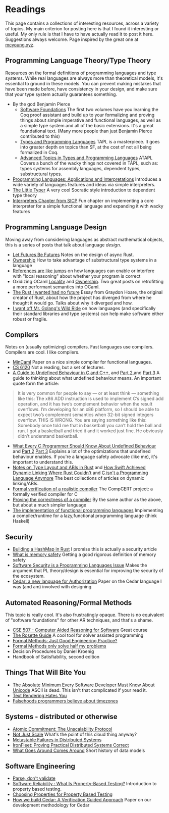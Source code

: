 # Readings
This page contains a collections of interesting resources, across a
variety of topics. My main criterion for posting here is that I found it
interesting or useful. My only rule is that I have to have actually read
it to post it here. Suggestions always welcome. Page inspired by the
great one at [mcyoung.xyz](https://mcyoung.xyz/syllabus).

## Programming Language Theory/Type Theory
Resources on the formal definitions of programming languages and type
systems. While real languages are always more than theoretical models,
it's essential to ground in these models. You can prevent making
mistakes that have been made before, have consistency in your design, 
and make sure that your type system actually guarantees something.

* By the god Benjamin Pierce
    * [Software Foundations](https://softwarefoundations.cis.upenn.edu) The first two volumes have you learning the Coq
      proof assistant and build up to your formalizing and proving
      things about simple imperative and functional languages, as well as
      a simple type system and all of the basic extensions. It's a great
      foundational text. (Many more people than just Benjamin Pierce
      contributed to this)
    * [Types and Programming Languages](https://www.cis.upenn.edu/~bcpierce/tapl/) 
        TAPL is a masterpiece. It goes into greater depth on topics than
        SF, at the cost of not all being formalized in Coq.
    * [Advanced Topics in Types and Programming Languages](https://www.cis.upenn.edu/~bcpierce/attapl/) 
        ATAPL Covers a bunch of the wacky things not covered in TAPL,
        such as: types systems for assembly languages, dependent types, substructural
        types.
* [Programming Languages: Applications and
  Interpretations](https://www.plai.org/3/2/PLAI%20Version%203.2.2%20electronic.pdf)
  Introduces a wide variety of languages features and ideas via simple interpreters.
* [The Little Typer](https://thelittletyper.com/) A very cool Socratic
  style introduction to dependent type theory
* [Interpreters Chapter from
  SICP](https://mitp-content-server.mit.edu/books/content/sectbyfn/books_pres_0/6515/sicp.zip/full-text/book/book-Z-H-25.html#%_chap_4)
  Fun chapter on implementing a core interpreter for a simple functional
  language and expanding it with wacky features

## Programming Language Design
Moving away from considering languages as abstract mathematical objects,
this is a series of posts that talk about language _design_. 

* [Let Futures Be
  Futures](https://without.boats/blog/let-futures-be-futures/) Notes on
  the design of async Rust.
* [Ownership](https://without.boats/blog/ownership/) How to take
  advantage of substructural type systems in a language
* [References are like
  jumps](https://without.boats/blog/references-are-like-jumps/) on
  how languages can enable or interfere with "local reasoning" about
  whether your program is correct
* Oxidizing OCaml
  [Locality](https://blog.janestreet.com/oxidizing-ocaml-locality/) and
  [Ownership](https://blog.janestreet.com/oxidizing-ocaml-ownership/).
  Two great posts on retrofitting a more performant semantics into
  OCaml.
* [The Rust I wanted had no
  future](https://graydon2.dreamwidth.org/307291.html) Essay from
  Graydon Hoare, the original creator of Rust, about how the project has
  diverged from where he thought it would go. Talks about why it
  diverged and how.
* [I want off Mr. Golang's Wild
  Ride](https://fasterthanli.me/articles/i-want-off-mr-golangs-wild-ride) on how languages 
    (and specifically their standard libraries and type systems) can
    help make software either robust or fragile.

## Compilers
Notes on (usually optimizing) compilers. Fast languages use compilers.
Compilers are cool. I like compilers.

* [MinCaml](https://esumii.github.io/min-caml/paper.pdf) Paper on a nice
  simple compiler for functional languages.
* [CS
  6120](https://www.cs.cornell.edu/courses/cs6120/2020fa/self-guided/)
  Not a reading, but a set of lectures. 
* [A Guide to Undefined Behaviour in C and
  C++](https://blog.regehr.org/archives/213), and [Part
  2](https://blog.regehr.org/archives/226),and [Part 3](https://blog.regehr.org/archives/232) A guide to thinking about what undefined behaviour means.
  An important quote form the article:

> It is very common for people to say — or at least think — something like this:
> The x86 ADD instruction is used to implement C’s signed add operation, and it has two’s complement behavior when the result overflows. I’m developing for an x86 platform, so I should be able to expect two’s complement semantics when 32-bit signed integers overflow.
> THIS IS WRONG. You are saying something like this:
> Somebody once told me that in basketball you can’t hold the ball and run. I got a basketball and tried it and it worked just fine. He obviously didn’t understand basketball.

* [What Every C Programmer Should Know About Undefined
  Behaviour](https://blog.llvm.org/2011/05/what-every-c-programmer-should-know.html) and [Part 2](https://blog.llvm.org/2011/05/what-every-c-programmer-should-know_14.html) [Part 3](https://blog.llvm.org/2011/05/what-every-c-programmer-should-know_21.html)
    Explains a lot of the optimizations that undefined behaviour
    enables. If you're a language safety advocate (like me), it's important to understand this.
* [Notes on Type Layout and ABIs in
  Rust](https://faultlore.com/blah/rust-layouts-and-abis/) and [How
  Swift Achieved Dynamic Linking Where Rust
  Couldn't](https://faultlore.com/blah/swift-abi/) and [C isn't a
  Programming Language
  Anymore](https://faultlore.com/blah/c-isnt-a-language/) The best
  collections of articles on dynamic linking/ABIs.
* [Formal verification of a realistic
  compiler](https://xavierleroy.org/publi/compcert-CACM.pdf) The
  CompCERT project: a formally verified compiler for C
* [Proving the correctness of a
  compiler](https://xavierleroy.org/courses/EUTypes-2019/) By the same
  author as the above, but about a much simpler language
* [The implementation of functional programming
  languages](https://www.microsoft.com/en-us/research/wp-content/uploads/1987/01/slpj-book-1987-small.pdf)
  Implementing a compiler/runtime for a lazy,functional programming
  language (think Haskell)

## Security 
* [Building a HashMap in
  Rust](https://cglab.ca/~abeinges/blah/robinhood-part-1/) I promise
  this is actually a security article
* [What is memory
  safety](http://www.pl-enthusiast.net/2014/07/21/memory-safety/)
  Getting a good rigorous definition of memory safety
* [Software Security is a Programming Languages
  Issue](http://www.pl-enthusiast.net/2018/08/13/security-programming-languages-issue/)
  Makes the argument that PL theory/design is essential for improving
  the security of the ecosystem.
* [Cedar: a new language for
  Authorization](https://arxiv.org/pdf/2403.04651) Paper on the Cedar
  language I was (and am) involved with designing

## Automated Reasoning/Formal Methods
This topic is really cool. It's also frustratingly opaque. There is no
equivalent of "software foundations" for other AR techniques, and that's a
shame.

* [CSE 507 - Computer Aided Reasoning for
  Software](https://courses.cs.washington.edu/courses/cse507/21au/calendar.html)
  Great course
* [The Rosette
  Guide](https://docs.racket-lang.org/rosette-guide/index.html) A cool
  tool for solver assisted programming
* [Formal Methods: Just Good Engineering
  Practice?](https://brooker.co.za/blog/2024/04/17/formal.html) 
* [Formal Methods only solve half my
  problems](https://brooker.co.za/blog/2022/06/02/formal.html)
* Decision Procedures by Daniel Kroenig
* Handbook of Satisfiability, second edition

## Things That Will Bite You
* [The Absolute Minimum Every Software Developer Must Know About
  Unicode](https://tonsky.me/blog/unicode/) ASCII is dead. This isn't
  that complicated if your read it.
* [Text Rendering Hates You](https://faultlore.com/blah/text-hates-you/)
* [Falsehoods programmers believe about
  timezones](https://infiniteundo.com/post/25326999628/falsehoods-programmers-believe-about-time)

## Systems - distributed or otherwise
* [Atomic Commitment: The Unscalability
  Protocol](https://brooker.co.za/blog/2022/10/04/commitment.html)
* [Not Just Scale](https://brooker.co.za/blog/2024/06/04/scale.html)
  What's the point of this cloud thing anyway?
* [Metastable Failures in Distributed
  Systems](https://sigops.org/s/conferences/hotos/2021/papers/hotos21-s11-bronson.pdf)
* [IronFleet: Proving Practical Distributed Systems
  Correct](https://www.cs.columbia.edu/~junfeng/17sp-e6121/papers/ironfleet.pdf)
* [What Goes Around Comes
  Around](https://15721.courses.cs.cmu.edu/spring2020/papers/01-intro/whatgoesaround-stonebraker.pdf)
  Short history of data models


## Software Engineering
* [Parse, don't
  validate](https://lexi-lambda.github.io/blog/2019/11/05/parse-don-t-validate/)
* [Software Reliability : What Is Property-Based
  Testing?](https://antithesis.com/blog/reliability_series_part_1/)
  Introduction to property based testing.
* [Choosing Properties for Property Based
  Testing](https://fsharpforfunandprofit.com/posts/property-based-testing-2/)
* [How we build Cedar: A Verification Guided
  Approach](https://arxiv.org/pdf/2407.01688) Paper on our development
  methodology for Cedar
